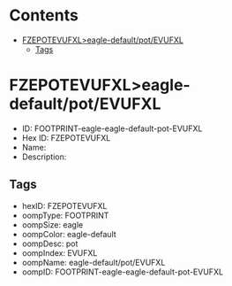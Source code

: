 



Contents
========

* [FZEPOTEVUFXL>eagle-default/pot/EVUFXL](#fzepotevufxleagle-defaultpotevufxl)
	* [Tags](#tags)

# FZEPOTEVUFXL>eagle-default/pot/EVUFXL

- ID: FOOTPRINT-eagle-eagle-default-pot-EVUFXL
- Hex ID: FZEPOTEVUFXL
- Name: 
- Description: 

## Tags

- hexID: FZEPOTEVUFXL
- oompType: FOOTPRINT
- oompSize: eagle
- oompColor: eagle-default
- oompDesc: pot
- oompIndex: EVUFXL
- oompName: eagle-default/pot/EVUFXL
- oompID: FOOTPRINT-eagle-eagle-default-pot-EVUFXL
